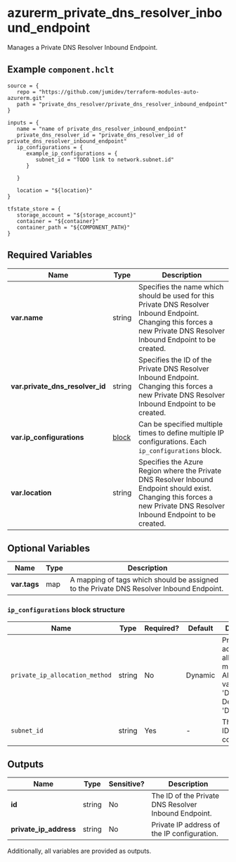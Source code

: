 # azurerm_private_dns_resolver_inbound_endpoint

Manages a Private DNS Resolver Inbound Endpoint.

## Example `component.hclt`

```hcl
source = {
   repo = "https://github.com/jumidev/terraform-modules-auto-azurerm.git" 
   path = "private_dns_resolver/private_dns_resolver_inbound_endpoint" 
}

inputs = {
   name = "name of private_dns_resolver_inbound_endpoint" 
   private_dns_resolver_id = "private_dns_resolver_id of private_dns_resolver_inbound_endpoint" 
   ip_configurations = {
      example_ip_configurations = {
         subnet_id = "TODO link to network.subnet.id"   
      }
  
   }
 
   location = "${location}" 
}

tfstate_store = {
   storage_account = "${storage_account}" 
   container = "${container}" 
   container_path = "${COMPONENT_PATH}" 
}

```

## Required Variables

| Name | Type |  Description |
| ---- | --------- |  ----------- |
| **var.name** | string |  Specifies the name which should be used for this Private DNS Resolver Inbound Endpoint. Changing this forces a new Private DNS Resolver Inbound Endpoint to be created. | 
| **var.private_dns_resolver_id** | string |  Specifies the ID of the Private DNS Resolver Inbound Endpoint. Changing this forces a new Private DNS Resolver Inbound Endpoint to be created. | 
| **var.ip_configurations** | [block](#ip_configurations-block-structure) |  Can be specified multiple times to define multiple IP configurations. Each `ip_configurations` block. | 
| **var.location** | string |  Specifies the Azure Region where the Private DNS Resolver Inbound Endpoint should exist. Changing this forces a new Private DNS Resolver Inbound Endpoint to be created. | 

## Optional Variables

| Name | Type |  Description |
| ---- | --------- |  ----------- |
| **var.tags** | map |  A mapping of tags which should be assigned to the Private DNS Resolver Inbound Endpoint. | 

### `ip_configurations` block structure

| Name | Type | Required? | Default | Description |
| ---- | ---- | --------- | ------- | ----------- |
| `private_ip_allocation_method` | string | No | Dynamic | Private IP address allocation method. Allowed value is 'Dynamic'. Defaults to 'Dynamic'. |
| `subnet_id` | string | Yes | - | The subnet ID of the IP configuration. |



## Outputs

| Name | Type | Sensitive? | Description |
| ---- | ---- | --------- | --------- |
| **id** | string | No  | The ID of the Private DNS Resolver Inbound Endpoint. | 
| **private_ip_address** | string | No  | Private IP address of the IP configuration. | 

Additionally, all variables are provided as outputs.
